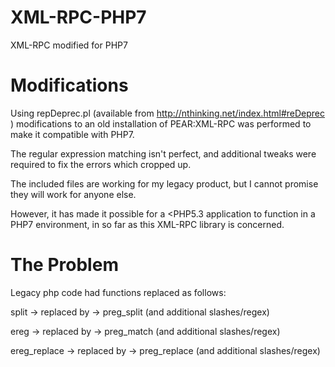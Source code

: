 # XML-RPC-PHP7
XML-RPC modified for PHP7

# Modifications
Using repDeprec.pl (available from http://nthinking.net/index.html#reDeprec )
modifications to an old installation of PEAR:XML-RPC was performed to make it
compatible with PHP7.

The regular expression matching isn't perfect, and additional tweaks were
required to fix the errors which cropped up. 

The included files are working for my legacy product, but I cannot promise they will
work for anyone else.

However, it has made it possible for a <PHP5.3 application to function in a PHP7
environment, in so far as this XML-RPC library is concerned.

# The Problem
Legacy php code had functions replaced as follows:

split -> replaced by -> preg_split (and additional slashes/regex)

ereg -> replaced by -> preg_match (and additional slashes/regex)

ereg_replace -> replaced by -> preg_replace (and additional slashes/regex)
